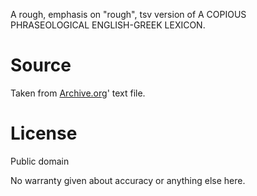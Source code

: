 A rough, emphasis on "rough", tsv version of Α COPIOUS PHRASEOLOGICAL ENGLISH-GREEK LEXICON.



# Source

Taken from [Archive.org](https://ia902306.us.archive.org/7/items/english-greek-lexicon-fradersdorff_202109/Eng-Greek%20-%20Fradersdorff.txt)' text file. 


# License

Public domain

No warranty given about accuracy or anything else here.
